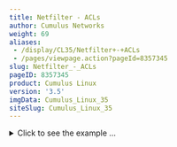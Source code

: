 ```yaml
---
title: Netfilter - ACLs
author: Cumulus Networks
weight: 69
aliases:
 - /display/CL35/Netfilter+-+ACLs
 - /pages/viewpage.action?pageId=8357345
slug: Netfilter_-_ACLs
pageID: 8357345
product: Cumulus Linux
version: '3.5'
imgData: Cumulus_Linux_35
siteSlug: Cumulus_Linux_35
---
```

<details>

[Netfilter](http://www.netfilter.org/) is the packet filtering framework
in Cumulus Linux as well as most other Linux distributions. There are a
number of tools available for configuring ACLs in Cumulus Linux,
including:

  - `iptables`, `ip6tables` and `ebtables` are Linux userspace tools to
    administer filtering rules for IPv4 packets, IPv6 packets and
    Ethernet frames (layer 2 using MAC addresses) respectively.

  - [NCLU](/Network_Command_Line_Utility_-_NCLU.html), a Cumulus
    Linux-specific userspace tool for configuring custom ACLs.

  - `cl-acltool`, another Cumulus Linux-specific userspace tool to
    administer filtering rules and for configuring the default ACLs.

NCLU and `cl-acltool` operate on various configuration files, and use
`iptables`, `ip6tables` and `ebtables` to install rules into the kernel.
In addition to programming rules in the kernel, NCLU and `cl-acltool`
program rules in hardware for interfaces involving switch port
interfaces, which `iptables`, `ip6tables` and `ebtables` cannot do on
their own.

{{%notice note%}}

In many instances, you can use NCLU to configure ACLs; however,
`cl-acltool` must be used in some cases. The examples below show when to
use which tool.

{{%/notice%}}

{{%notice tip%}}

If you need help getting started setting up ACLs, run `net example acl`
to see a basic configuration:

<summary>Click to see the example ... </summary>

``` 
                   
cumulus@leaf01:~$ net example acl 
 
Scenario
========
We would like to use access-lists on 'switch' to
- Restrict inbound traffic on swp1 to traffic from 10.1.1.0/24 destined for 10.1.2.0/24
- Restrict outbound traffic on swp2 to http, https, or ssh
 
 
     *switch
        /\
  swp1 /  \ swp2
      /    \
     /      \
 host-11   host-12
 
 
 
switch net commands
====================
 
Create an ACL that accepts traffic from 10.1.1.0/24 destined for 10.1.2.0/24
and drops all other traffic
 
switch# net add acl ipv4 MYACL accept source-ip 10.1.1.0/24 dest-ip 10.1.2.0/24
switch# net add acl ipv4 MYACL drop source-ip any dest-ip any
 
Apply MYACL inbound on swp1
 
switch# net add interface swp1 acl ipv4 MYACL inbound
 
Create an ACL that accepts http, https, or ssh traffic and drops all
other traffic.
 
switch# net add acl ipv4 WEB_OR_SSH accept tcp source-ip any source-port any dest-ip any dest-port http
switch# net add acl ipv4 WEB_OR_SSH accept tcp source-ip any source-port http dest-ip any dest-port any
switch# net add acl ipv4 WEB_OR_SSH accept tcp source-ip any source-port any dest-ip any dest-port https
switch# net add acl ipv4 WEB_OR_SSH accept tcp source-ip any source-port https dest-ip any dest-port any
switch# net add acl ipv4 WEB_OR_SSH accept tcp source-ip any source-port any dest-ip any dest-port ssh
switch# net add acl ipv4 WEB_OR_SSH accept tcp source-ip any source-port ssh dest-ip any dest-port any
switch# net add acl ipv4 WEB_OR_SSH drop source-ip any dest-ip any
 
Apply WEB_OR_SSH outbound on swp2
switch# net add interface swp2 acl ipv4 WEB_OR_SSH outbound
 
commit the staged changes
switch# net commit
 
Verification
============
switch# net show configuration acl
   
    
```

{{%/notice%}}

## Understanding Traffic Rules In Cumulus Linux

### Understanding Chains

Netfilter describes the mechanism for which packets are classified and
controlled in the Linux kernel. Cumulus Linux uses the Netfilter
framework to control the flow of traffic to, from and across the switch.
Netfilter does not require a separate software daemon to run because it
is part of the Linux kernel itself. Netfilter asserts policies at layers
2, 3 and 4 of the [OSI model](https://en.wikipedia.org/wiki/OSI_model)
by inspecting packet and frame headers based on a list of rules. Rules
are defined using syntax provided by the `iptables`, `ip6tables` and
`ebtables` userspace applications.

The rules created by these programs inspect or operate on packets at
several points in the life of the packet through the system. These five
points are known as *chains* and are shown here:

{{% imgOld 0 %}}

The chains and their uses are:

  - **PREROUTING**: Touches packets before they are routed

  - **INPUT:** Touches packets once they are determined to be destined
    for the local system but before they are received by the control
    plane software

  - **FORWARD**: Touches transit traffic as it moves through the box

  - **OUTPUT**: Touches packets that are sourced by the control plane
    software before they are put on the wire

  - **POSTROUTING**: Touches packets immediately before they are put on
    the wire but after the routing decision has been made

### Understanding Tables

When building rules to affect the flow of traffic, the individual chains
can be accessed by *tables*. Linux provides three tables by default:

  - **Filter**: Classifies traffic or filters traffic

  - **NAT**: Applies Network Address Translation rules
    
    {{%notice note%}}
    
    Cumulus Linux does not support NAT.
    
    {{%/notice%}}

  - **Mangle**: Alters packets as they move through the switch

Each table has a set of default chains that can be used to modify or
inspect packets at different points of the path through the switch.
Chains contain the individual rules to influence traffic. Each table and
the default chains they support are shown below. Tables and chains in
green are supported by Cumulus Linux, those in red are not supported
(that is, they are not hardware accelerated) at this time.

{{% imgOld 1 %}}

{{% imgOld 2 %}}

{{% imgOld 3 %}}

### Understanding Rules

Rules are the items that actually classify traffic to be acted upon.
Rules are applied to chains, which are attached to tables, similar to
the graphic below.

{{% imgOld 4 %}}

Rules have several different components; the examples below highlight
those different components.

{{% imgOld 5 %}}

  - **Table:** The first argument is the *table*. Notice the second
    example does not specify a table, that is because the filter table
    is implied if a table is not specified.

  - **Chain:** The second argument is the *chain*. Each table supports
    several different chains. See Understanding Tables above.

  - **Matches:** The third argument(s) are called the *matches*. You can
    specify multiple matches in a single rule. However, the more matches
    you use in a rule, the more memory that rule consumes.

  - **Jump:** The *jump* specifies the target of the rule; that is, what
    action to take if the packet matches the rule. If this option is
    omitted in a rule, then matching the rule will have no effect on the
    packet's fate, but the counters on the rule will be incremented.

  - **Target(s):** The *target* can be a user-defined chain (other than
    the one this rule is in), one of the special built-in targets that
    decides the fate of the packet immediately (like DROP), or an
    extended target. See the [Supported Rule Types and Common
    Usages](/#src-8357345_Netfilter-ACLs-supported) section below for
    examples of different targets.

### How Rules Are Parsed and Applied

All the rules from each chain are read from `iptables`, `ip6tables` and
`ebtables` and entered in order into either the filter table or the
mangle table. The rules are read from the kernel in the following order:

  - IPv6 (`ip6tables`)

  - IPv4 (`iptables`)

  - `ebtables`

When rules are combined and put into one table, the order determines the
relative priority of the rules; `iptables` and `ip6tables` have the
highest precedence and `ebtables` has the lowest.

The Linux packet forwarding construct is an overlay for how the silicon
underneath processes packets; to that end, here are some things to be
aware of:

  - The order of operations for how rules are processed is not perfectly
    maintained when you compare how `iptables` and the switch silicon
    process packets. The switch silicon reorders rules when `switchd`
    writes to the ASIC, whereas traditional `iptables` executes the list
    of rules in order.

  - All rules are terminating. This means once a rule is matched, the
    action is carried out, and no more rules are processed. The
    exception to this is when a SETCLASS rule is placed immediately
    before another rule; this exists multiple times in the default ACL
    configuration.  
    In the example below, the SETCLASS action applied with the
    `--in-interface` option, creates the internal ASIC classification,
    and **continues to process** the next rule, which does the
    rate-limiting for the matched protocol:
    
    ``` 
                       
    -A $INGRESS_CHAIN --in-interface $INGRESS_INTF -p udp --dport $BFD_ECHO_PORT -j SETCLASS --class 7
    -A $INGRESS_CHAIN -p udp --dport $BFD_ECHO_PORT -j POLICE --set-mode pkt --set-rate 2000 --set-burst 2000
       
        
    ```
    
    {{%notice warning%}}
    
    If multiple contiguous rules with the same match criteria are
    applied to `--in-interface`, **only** the first rule gets processed
    and then terminates processing. This would also be a
    misconfiguration, because there is no reason to have duplicate rules
    with different actions.
    
    {{%/notice%}}

  - When processing traffic, rules affecting the FORWARD chain that
    specify an ingress interface are performed prior to rules that match
    on an egress interface. As a workaround, rules that only affect the
    egress interface can have an ingress interface wildcard (currently,
    only *swp+* and *bond+* are supported as wildcard names; see below)
    that matches any interface applied so that you can maintain order of
    operations with other input interface rules. Take the following
    rules, for example:
    
    ``` 
                       
    -A FORWARD -i $PORTA -j ACCEPT
    -A FORWARD -o $PORTA -j ACCEPT   <-- This rule is performed LAST (because of egress interface matching)
    -A FORWARD -i $PORTB -j DROP
       
        
    ```
    
    If you modify the rules like this, they are performed in order:
    
    ``` 
                       
    -A FORWARD -i $PORTA -j ACCEPT
    -A FORWARD -i swp+ -o $PORTA -j ACCEPT   <-- These rules are performed in order (because of wildcard match on ingress interface)
    -A FORWARD -i $PORTB -j DROP
       
        
    ```

  - When using rules that do a mangle and a filter lookup for a packet,
    Cumulus Linux does them in parallel and combines the action.

  - If a switch port is assigned to a bond, any egress rules must be
    assigned to the bond.

  - When using the OUTPUT chain, rules must be assigned to the source.
    For example, if a rule is assigned to the switch port in the
    direction of traffic but the source is a bridge (VLAN), the traffic
    won't be affected by the rule and must be applied to the bridge.

  - If all transit traffic needs to have a rule applied, use the FORWARD
    chain, not the OUTPUT chain.

  - `ebtables`rules are put into either the IPv4 or IPv6 memory space
    depending on whether the rule utilizes IPv4 or IPv6 to make a
    decision. Layer 2-only rules, which match the MAC address, are put
    into the IPv4 memory space.

{{%notice note%}}

On Broadcom switches, the ingress INPUT chain rules match layer 2/layer
3 multicast packets **before** multicast packet replication has
occurred; hence, having a DROP rule affects all copies.

{{%/notice%}}

### Rule Placement in Memory

INPUT and ingress (`FORWARD -i`) rules occupy the same memory space. A
rule counts as ingress if the `-i` option is set. If both input and
output options (`-i` and `-o`) are set, the rule is considered as
ingress and occupies that memory space. For example:

``` 
                   
-A FORWARD -i swp1 -o swp2 -s 10.0.14.2 -d 10.0.15.8 -p tcp -j ACCEPT
   
    
```

{{%notice note%}}

If you set an output flag with the INPUT chain you will get an error.
For example, running `cl-acltool -i` on the following rule:

``` 
                   
-A FORWARD,INPUT -i swp1 -o swp2 -s 10.0.14.2 -d 10.0.15.8 -p tcp -j ACCEPT
   
    
```

generates the following error:

``` 
                   
error: line 2 : output interface specified with INPUT chain error processing rule '-A FORWARD,INPUT -i swp1 -o swp2 -s 10.0.14.2 -d 10.0.15.8 -p tcp -j ACCEPT'
   
    
```

However, simply removing the `-o` option and interface would make it a
valid rule.

{{%/notice%}}

### Nonatomic Update Mode vs. Atomic Update Mode

In Cumulus Linux, *atomic update mode* is enabled by default. However
this mode limits the number of ACL rules that may be configured by the
user.

{{% imgOld 6 %}}

To increase the number of ACL rules that may be configured, configure
the switch to operate in *nonatomic mode*.

{{% imgOld 7 %}}

How the Rules Get Installed

Instead of reserving 50% of your TCAM space for atomic updates,
incremental update instead uses the available free space to write the
new TCAM rules and swap over to the new rules once this is completed.
Cumulus Linux then deletes the old rules and frees up the original TCAM
space. If there is insufficient free space to complete this task, the
original nonatomic update is performed, which interrupts traffic.

{{% imgOld 8 %}}

{{% imgOld 9 %}}

#### Enabling Nonatomic Update Mode

You can enable nonatomic updates for `switchd`, which offer better
scaling because all TCAM resources are used to actively impact traffic.
With atomic updates, half of the hardware resources are on standby and
do not actively impact traffic.

*Incremental nonatomic updates* are table based, so they don't interrupt
network traffic when new rules are installed. The rules are mapped into
the following tables and are updated in this order:

  - mirror (ingress only)

  - ipv4-mac (can be both ingress and egress)

  - ipv6 (ingress only)

The incremental nonatomic update operation follows this order:

1.  Updates are performed incrementally, one table at a time without
    stopping traffic.

2.  Cumulus Linux checks if a table's rules have changed since the last
    time they were installed; if a table does not have any changes, then
    it is not reinstalled.

3.  If there are changes in a table, then the new rules are populated in
    new groups or slices in hardware, then that table is switched over
    to the new groups or slices.

4.  Finally, old resources for that table are freed. This process is
    repeated for each of the tables listed above.

5.  If there are not sufficient resources to hold both the new rule set
    and old rule set, then the regular nonatomic mode is attempted. This
    will interrupt network traffic.

6.  If the regular nonatomic update fails, Cumulus Linux reverts back to
    the previous rules.

To always start `switchd` with nonatomic updates:

1.  Edit `/etc/cumulus/switchd.conf`.

2.  Add the following line to the file:
    
    ``` 
                       
    acl.non_atomic_update_mode = TRUE 
       
        
    ```

3.  [Restart
    `switchd`](https://docs.cumulusnetworks.com/pages/viewpage.action?pageId=5114824):
    
    ``` 
                       
    cumulus@switch:~$ sudo systemctl restart switchd.service
       
        
    ```

{{%notice note%}}

During regular *non-incremental nonatomic updates*, traffic is stopped
first, and enabled after the new configuration is written into the
hardware completely.

{{%/notice%}}

### Using iptables/ip6tables/ebtables Directly

Using `iptables`/`ip6tables`/`ebtables` directly is not recommended
because any rules installed in these cases only are applied to the Linux
kernel and are not hardware accelerated via synchronization to the
switch silicon. Also running `cl-acltool -i` (the installation command)
resets all rules and deletes anything that is not stored in
`/etc/cumulus/acl/policy.conf`.

For example, performing:

``` 
                   
cumulus@switch:~$ sudo iptables -A INPUT -p icmp --icmp-type echo-request -j DROP
   
    
```

Appears to work, and the rule appears when you run `cl-acltool -L`:

``` 
                   
cumulus@switch:~$ sudo cl-acltool -L ip
-------------------------------
Listing rules of type iptables: 
------------------------------- 
 
TABLE filter :
Chain INPUT (policy ACCEPT 72 packets, 5236 bytes) 
pkts bytes target prot opt in out source destination 
0 0 DROP icmp -- any any anywhere anywhere icmp echo-request
   
    
```

However, the rule is not synced to hardware when applied in this fashion
and running `cl-acltool -i` or `reboot` removes the rule without
replacing it. To ensure all rules that can be in hardware are hardware
accelerated, place them in `/etc/cumulus/acl/policy.conf` and install
them by running `cl-acltool -i`.

### Estimating the Number of Rules

To estimate the number of rules that could be created from an ACL entry,
first determine if that entry is an ingress or an egress. Then determine
if it is IPv4-mac or IPv6 type rule. This determines the slice to which
the rule belongs. Then use the following to determine how many entries
are used up for each type.

By default, each entry occupies one double wide entry, except if the
entry is one of the following:

  - An entry with multiple comma-separated input interfaces is split
    into one rule for each input interface (listed after
    `--in-interface` below). For example, this entry splits into two
    rules:
    
    ``` 
                       
    -A FORWARD --in-interface swp1s0,swp1s1 -p icmp -j ACCEPT
       
        
    ```

  - An entry with multiple comma-separated output interfaces is split
    into one rule for each output interface (listed after
    `--out-interface` below). This entry splits into two rules:
    
    ``` 
                       
    -A FORWARD --in-interface swp+ --out-interface swp1s0,swp1s1 -p icmp -j ACCEPT
       
        
    ```

  - An entry with both input and output comma-separated interfaces is
    split into one rule for each combination of input and output
    interface (listed after `--in-interface` and `--out-interface`
    below). This entry splits into four rules:
    
    ``` 
                       
    -A FORWARD --in-interface swp1s0,swp1s1 --out-interface swp1s2,swp1s3 -p icmp -j ACCEPT
       
        
    ```

  - An entry with multiple L4 port ranges is split into one rule for
    each range (listed after `--dports` below). For example, this entry
    splits into two rules:
    
    ``` 
                       
    -A FORWARD --in-interface swp+ -p tcp -m multiport --dports 1050:1051,1055:1056 -j ACCEPT
       
        
    ```
    
    {{%notice note%}}
    
    Port ranges are only allowed for ingress rules.
    
    {{%/notice%}}

### Matching SVI/Bridged Interfaces in Rules

Cumulus Linux supports matching ACL rules for both ingress and egress
interfaces on both
[VLAN-aware](/VLAN-aware_Bridge_Mode_for_Large-scale_Layer_2_Environments.html)
and [traditional mode](/Traditional_Mode_Bridges.html) bridges,
including bridge SVIs ([switch VLAN
interfaces](/Ethernet_Bridging_-_VLANs.html#src-8357437_EthernetBridging-VLANs-svi))
for input and output. However, keep the following in mind:

  - If a traditional mode bridge has a mix of different VLANs, or has
    both access and trunk members, output interface matching is not
    supported.

  - For `iptables` rules, all IP packets in a bridge are matched, not
    just routed packets.

  - You cannot match both input and output interfaces in a rule.

  - For routed packets, Cumulus Linux cannot match the output bridge for
    SPAN/ERSPAN.

  - Matching SVI interfaces in `ebtable` rules is supported on switches
    based on Broadcom ASICs. This feature is not currently supported on
    switches with Mellanox Spectrum ASICs.

Following are example rules for a VLAN-aware bridge:

``` 
                   
[ebtables]
-A FORWARD -i br0.100 -p IPv4 --ip-protocol icmp -j DROP
-A FORWARD -o br0.100 -p IPv4 --ip-protocol icmp -j ACCEPT
 
[iptables]
-A FORWARD -i br0.100 -p icmp -j DROP
-A FORWARD --out-interface br0.100 -p icmp -j ACCEPT
-A FORWARD --in-interface br0.100 -j POLICE --set-mode  pkt  --set-rate  1 --set-burst 1 --set-class 0
   
    
```

And here are example rules for a traditional mode bridge:

``` 
                   
[ebtables]
-A FORWARD -i br0 -p IPv4 --ip-protocol icmp -j DROP
-A FORWARD -o br0 -p IPv4 --ip-protocol icmp -j ACCEPT
 
 
[iptables]
-A FORWARD -i br0 -p icmp -j DROP
-A FORWARD --out-interface br0 -p icmp -j ACCEPT
-A FORWARD --in-interface br0 -j POLICE --set-mode  pkt  --set-rate  1 --set-burst 1 --set-class 0
   
    
```

## Installing and Managing ACL Rules with NCLU

NCLU provides an easy way to create custom ACLs in Cumulus Linux. The
rules you create live in the `/var/lib/cumulus/nclu/nclu_acl.conf` file,
which gets converted to a rules file,
`/etc/cumulus/acl/policy.d/50_nclu_acl.rules`. This way, the rules you
create with NCLU are independent of the two default files in
`/etc/cumulus/acl/policy.d/``00control_plane.rules` and
`99control_plane_catch_all.rules`, as the content in these files may get
updated after you upgrade Cumulus Linux.

Instead of crafting a rule by hand then installing it using
`cl-acltool`, NCLU handles many of the options automatically. For
example, consider the following `iptables` rule:

``` 
                   
-A FORWARD -i swp1 -o swp2 -s 10.0.14.2 -d 10.0.15.8 -p tcp -j ACCEPT
   
    
```

You would create this rule, called *EXAMPLE1*, using NCLU like this:

``` 
                   
cumulus@switch:~$ net add acl ipv4 EXAMPLE1 accept tcp source-ip 10.0.14.2/32 source-port any dest-ip 10.0.15.8/32 dest-port any
cumulus@switch:~$ net pending
cumulus@switch:~$ net commit
   
    
```

All options, such as the `-j` and `-p`, even `FORWARD` in the above
rule, are added automatically when you apply the rule to the control
plane; NCLU figures it all out for you.

You can also set a priority value, which specifies the order in which
the rules get executed, and the order in which they appear in the rules
file. Lower numbers are executed first. To add a new rule in the middle,
first run `net show config acl`, which displays the priority numbers.
Otherwise, new rules get appended to the end of the list of rules in the
`nclu_acl.conf` and `50_nclu_acl.rules` files.

{{%notice note%}}

If you need to hand edit a rule, don’t edit the `50_nclu_acl.rules`
file. Instead, edit the `nclu_acl.conf` file.

{{%/notice%}}

After you add the rule, you need to apply it to an inbound or outbound
interface using `net add int acl`; swp1 is the inbound interface in our
example:

``` 
                   
cumulus@switch:~$ net add int swp1 acl ipv4 EXAMPLE1 inbound
cumulus@switch:~$ net pending
cumulus@switch:~$ net commit
   
    
```

After you commit your changes, you can verify the rule you created with
NCLU by running `net show configuration acl`:

``` 
                   
cumulus@switch:~$ net show configuration acl 
acl ipv4 EXAMPLEv4 priority 10 accept tcp source-ip 10.0.14.2/32 source-port any dest-ip 10.0.15.8/32 dest-port any
 
interface swp1
  acl ipv4 EXAMPLE1 inbound
   
    
```

Or you can see all of the rules installed by running `cat` on the
`50_nclu_acl.rules` file:

``` 
                   
cumulus@switch:~$ cat /etc/cumulus/acl/policy.d/50_nclu_acl.rules 
[iptables]
# swp1: acl ipv4 EXAMPLE1 inbound
-A FORWARD --in-interface swp1 --out-interface swp2 -j ACCEPT -p tcp -s 10.0.14.2/32 -d 10.0.15.8/32 --dport 110
   
    
```

For INPUT and FORWARD rules, apply the rule to a control plane interface
using `net add control-plane`:

``` 
                   
cumulus@switch:~$ net add control-plane acl ipv4 EXAMPLE1 inbound
cumulus@switch:~$ net pending
cumulus@switch:~$ net commit
   
    
```

To remove a rule, use `net del acl ipv4|ipv6|mac RULENAME`:

``` 
                   
cumulus@switch:~$ net del acl ipv4 EXAMPLE1
cumulus@switch:~$ net pending
cumulus@switch:~$ net commit
   
    
```

This deletes all rules from the `50_nclu_acl.rules` file with that name.
It also deletes the interfaces referenced in the `nclu_acl.conf` file.

## Installing and Managing ACL Rules with cl-acltool

You can manage Cumulus Linux ACLs with `cl-acltool`. Rules are first
written to the `iptables` chains, as described above, and then synced to
hardware via `switchd`.

{{%notice note%}}

Use `iptables`/`ip6tables`/`ebtables` and `cl-acltool` to manage rules
in the default files, `00control_plane.rules` and
`99control_plane_catch_all.rules`; they’re not aware of rules created
using NCLU.

{{%/notice%}}

To examine the current state of chains and list all installed rules,
run:

``` 
                   
cumulus@switch:~$ sudo cl-acltool -L all 
------------------------------- 
Listing rules of type iptables: 
------------------------------- 
 
TABLE filter : 
Chain INPUT (policy ACCEPT 90 packets, 14456 bytes) 
pkts bytes target prot opt in out source destination 
0 0 DROP all -- swp+ any 240.0.0.0/5 anywhere 
0 0 DROP all -- swp+ any loopback/8 anywhere 
0 0 DROP all -- swp+ any base-address.mcast.net/8 anywhere 
0 0 DROP all -- swp+ any 255.255.255.255 anywhere ...
   
    
```

To list installed rules using native `iptables`, `ip6tables` and
`ebtables`, use the `-L` option with the respective commands:

``` 
                   
cumulus@switch:~$ sudo iptables -L 
cumulus@switch:~$ sudo ip6tables -L 
cumulus@switch:~$ sudo ebtables -L
   
    
```

To flush all installed rules, run:

``` 
                   
cumulus@switch:~$ sudo cl-acltool -F all
   
    
```

To flush only the IPv4 `iptables` rules, run:

``` 
                   
cumulus@switch:~$ sudo cl-acltool -F ip
   
    
```

If the install fails, ACL rules in the kernel and hardware are rolled
back to the previous state. Errors from programming rules in the kernel
or ASIC are reported appropriately.

## Installing Packet Filtering (ACL) Rules

`cl-acltool` takes access control list (ACL) rules input in files. Each
ACL policy file contains `iptables`, `ip6tables` and `ebtables`
categories under the tags `[iptables]`, `[ip6tables]` and `[ebtables]`
respectively.

Each rule in an ACL policy must be assigned to one of the rule
categories above.

See `man cl-acltool(5)` for ACL rule details. For `iptables` rule
syntax, see `man iptables(8)`. For `ip6tables` rule syntax, see `man
ip6tables(8)`. For `ebtables` rule syntax, see `man ebtables(8)`.

See `man cl-acltool(5)` and `man cl-acltool(8)` for further details on
using `cl-acltool`; however, some examples are listed here, and more are
listed [later in this chapter](/#src-8357345_Netfilter-ACLs-exm).

{{%notice note%}}

By default:

  - ACL policy files are located in `/etc/cumulus/acl/policy.d/`.

  - All `*.rules` files in this directory are included in
    `/etc/cumulus/acl/policy.conf`.

  - All files included in this `policy.conf` file are installed when the
    switch boots up.

  - The `policy.conf` file expects rules files to have a `.rules` suffix
    as part of the file name.

{{%/notice%}}

Here is an example ACL policy file:

``` 
                   
[iptables] 
-A INPUT --in-interface swp1 -p tcp --dport 80 -j ACCEPT 
-A FORWARD --in-interface swp1 -p tcp --dport 80 -j ACCEPT 
 
[ip6tables] 
-A INPUT --in-interface swp1 -p tcp --dport 80 -j ACCEPT 
-A FORWARD --in-interface swp1 -p tcp --dport 80 -j ACCEPT 
  
[ebtables] 
-A INPUT -p IPv4 -j ACCEPT 
-A FORWARD -p IPv4 -j ACCEPT
   
    
```

You can use wildcards or variables to specify chain and interface lists
to ease administration of rules.

{{%notice note%}}

Currently only *swp+* and *bond+* are supported as wildcard names. There
may be kernel restrictions in supporting more complex wildcards likes
*swp1+ etc*.

{{%/notice%}}

``` 
                   
INGRESS = swp+ 
INPUT_PORT_CHAIN = INPUT,FORWARD 
 
[iptables] 
-A $INPUT_PORT_CHAIN --in-interface $INGRESS -p tcp --dport 80 -j ACCEPT 
  
[ip6tables] 
-A $INPUT_PORT_CHAIN --in-interface $INGRESS -p tcp --dport 80 -j ACCEPT 
 
[ebtables] 
-A INPUT -p IPv4 -j ACCEPT
   
    
```

ACL rules for the system can be written into multiple files under the
default `/etc/cumulus/acl/policy.d/` directory. The ordering of rules
during installation follows the sort order of the files based on their
file names.

Use multiple files to stack rules. The example below shows two rules
files separating rules for management and datapath traffic:

``` 
                   
cumulus@switch:~$ ls /etc/cumulus/acl/policy.d/ 
00sample_mgmt.rules 01sample_datapath.rules 
cumulus@switch:~$ cat /etc/cumulus/acl/policy.d/00sample_mgmt.rules 
  
INGRESS_INTF = swp+ 
INGRESS_CHAIN = INPUT 
  
[iptables] 
# protect the switch management 
-A $INGRESS_CHAIN --in-interface $INGRESS_INTF -s 10.0.14.2 -d 10.0.15.8 -p tcp -j ACCEPT 
-A $INGRESS_CHAIN --in-interface $INGRESS_INTF -s 10.0.11.2 -d 10.0.12.8 -p tcp -j ACCEPT 
-A $INGRESS_CHAIN --in-interface $INGRESS_INTF -d 10.0.16.8 -p udp -j DROP 
 
cumulus@switch:~$ cat /etc/cumulus/acl/policy.d/01sample_datapath.rules 
INGRESS_INTF = swp+ 
INGRESS_CHAIN = INPUT, FORWARD 
 
[iptables] 
-A $INGRESS_CHAIN --in-interface $INGRESS_INTF -s 192.0.2.5 -p icmp -j ACCEPT 
-A $INGRESS_CHAIN --in-interface $INGRESS_INTF -s 192.0.2.6 -d 192.0.2.4 -j DROP 
-A $INGRESS_CHAIN --in-interface $INGRESS_INTF -s 192.0.2.2 -d 192.0.2.8 -j DROP
   
    
```

Install all ACL policies under a directory:

``` 
                   
cumulus@switch:~$ sudo cl-acltool -i -P ./rules 
Reading files under rules 
Reading rule file ./rules/01_http_rules.txt ... 
Processing rules in file ./rules/01_http_rules.txt ... 
Installing acl policy ... 
Done.
   
    
```

Install all rules and policies included in
`/etc/cumulus/acl/policy.conf`:

``` 
                   
cumulus@switch:~$ sudo cl-acltool -i
   
    
```

## Specifying which Policy Files to Install

By default, any `.rules` file you configure in
`/etc/cumulus/acl/policy.d/` will get installed by Cumulus Linux. To
install other policy files outside of the `/etc/cumulus/acl/policy.d/`
directory, you need to include them in the
`/etc/cumulus/acl/policy.conf` configuration file. For example, in order
for Cumulus Linux to install a rule in a policy file called
`01_new.datapathacl`, which is not covered by the default include
statement in the /etc/cumulus/acl/policy.conf file you would add
`include /etc/cumulus/acl/policy.d/01_new.datapathacl` to `policy.conf`,
as in this example:

``` 
                   
cumulus@switch:~$ sudo nano /etc/cumulus/acl/policy.conf 
 
# 
# This file is a master file for acl policy file inclusion 
# 
# Note: This is not a file where you list acl rules. 
# 
# This file can contain: 
# - include lines with acl policy files 
#   example: 
#     include  
# 
# see manpage cl-acltool(5) and cl-acltool(8) for how to write policy files 
# 
 
include /etc/cumulus/acl/policy.d/*.rules
include /etc/cumulus/acl/policy.d/01_new.datapathacl
   
    
```

## Hardware Limitations on Number of Rules

The maximum number of rules that can be handled in hardware is a
function of the following factors:

  - The platform type (switch silicon, like Tomahawk or Spectrum — see
    the [HCL](http://cumulusnetworks.com/support/hcl) to determine which
    platform type applies to a particular switch)

  - The mix of IPv4 and/or IPv6 rules; Cumulus Linux doesn't support the
    maximum number of rules for both IPv4 and IPv6 simultaneously

  - The number of default rules provided by Cumulus Linux

  - Whether the rules are applied on ingress or egress

  - Whether the rules are in atomic or nonatomic mode; nonatomic mode
    rules are used when nonatomic updates are enabled ([see
    above](/#src-8357345_Netfilter-ACLs-nonatomic))

If the maximum number of rules for a particular table is exceeded,
`cl-acltool -i` generates the following error:

``` 
                   
error: hw sync failed (sync_acl hardware installation failed) Rolling back .. failed.
   
    
```

{{%notice note%}}

On Broadcom platforms, IPv6 egress rules are not supported. In certain
cases the `ebtables` egress rules can match switched IPv6 packets based
on the etype field of the packet.

{{%/notice%}}

In the tables below, the default rules count toward the limits listed.
The raw limits below assume only one ingress and one egress table are
present.

### Broadcom Tomahawk Limits

| Direction                        | Atomic Mode IPv4 Rules | Atomic Mode IPv6 Rules | Nonatomic Mode IPv4 Rules | Nonatomic Mode IPv6 Rules |
| -------------------------------- | ---------------------- | ---------------------- | ------------------------- | ------------------------- |
| Ingress raw limit                | 512                    | 512                    | 1024                      | 1024                      |
| Ingress limit with default rules | 256 (36 default)       | 256 (29 default)       | 768 (36 default)          | 768 (29 default)          |
| Egress raw limit                 | 256                    | 0                      | 512                       | 0                         |
| Egress limit with default rules  | 256 (29 default)       | 0                      | 512 (29 default)          | 0                         |

### Broadcom Trident II+ Limits

| Direction                        | Atomic Mode IPv4 Rules | Atomic Mode IPv6 Rules | Nonatomic Mode IPv4 Rules | Nonatomic Mode IPv6 Rules |
| -------------------------------- | ---------------------- | ---------------------- | ------------------------- | ------------------------- |
| Ingress raw limit                | 4096                   | 4096                   | 8192                      | 8192                      |
| Ingress limit with default rules | 2048 (36 default)      | 3072 (29 default)      | 6144 (36 default)         | 6144 (29 default)         |
| Egress raw limit                 | 256                    | 0                      | 512                       | 0                         |
| Egress limit with default rules  | 256 (29 default)       | 0                      | 512 (29 default)          | 0                         |

### Broadcom Trident II Limits

| Direction                        | Atomic Mode IPv4 Rules | Atomic Mode IPv6 Rules | Nonatomic Mode IPv4 Rules | Nonatomic Mode IPv6 Rules |
| -------------------------------- | ---------------------- | ---------------------- | ------------------------- | ------------------------- |
| Ingress raw limit                | 1024                   | 1024                   | 2048                      | 2048                      |
| Ingress limit with default rules | 512 (36 default)       | 768 (29 default)       | 1536 (36 default)         | 1536 (29 default)         |
| Egress raw limit                 | 256                    | 0                      | 512                       | 0                         |
| Egress limit with default rules  | 256 (29 default)       | 0                      | 512 (29 default)          | 0                         |

### Broadcom Helix4 Limits

| Direction                        | Atomic Mode IPv4 Rules | Atomic Mode IPv6 Rules | Nonatomic Mode IPv4 Rules | Nonatomic Mode IPv6 Rules |
| -------------------------------- | ---------------------- | ---------------------- | ------------------------- | ------------------------- |
| Ingress raw limit                | 1024                   | 512                    | 2048                      | 1024                      |
| Ingress limit with default rules | 768 (36 default)       | 384 (29 default)       | 1792 (36 default)         | 896 (29 default)          |
| Egress raw limit                 | 256                    | 0                      | 512                       | 0                         |
| Egress limit with default rules  | 256 (29 default)       | 0                      | 512 (29 default)          | 0                         |

### Mellanox Spectrum Limits

The Mellanox Spectrum ASIC has one common
[TCAM](https://en.wikipedia.org/wiki/Content-addressable_memory#Ternary_CAMs)
for both ingress and egress, and it may be used for other
non-ACL-related resources. However, the number of supported rules varies
with the [TCAM profile](/Routing.html#src-8357708_Routing-tcam)
specified for the switch.

| Profile    | Atomic Mode IPv4 Rules | Atomic Mode IPv6 Rules | Nonatomic Mode IPv4 Rules | Nonatomic Mode IPv6 Rules |
| ---------- | ---------------------- | ---------------------- | ------------------------- | ------------------------- |
| default    | 1750                   | 750                    | 3500                      | 1500                      |
| ipmc-heavy | 200                    | 80                     | 400                       | 160                       |
| acl-heavy  | 3000                   | 2000                   | 6000                      | 2500                      |

## Supported Rule Types

The `iptables`/`ip6tables`/`ebtables` construct tries to layer the Linux
implementation on top of the underlying hardware but they are not always
directly compatible. Here are the supported rules for chains in
`iptables`, `ip6tables` and `ebtables`.

{{%notice note%}}

To learn more about any of the options shown in the tables below, run
`iptables -h [name of option]`. The same help syntax works for options
for `ip6tables` and `ebtables`.

<summary>Click to see an example of help syntax for an ebtables target
</summary>

``` 
                   
root@leaf1# ebtables -h tricolorpolice
<...snip...>
tricolorpolice option:
 --set-color-mode STRING setting the mode in blind or aware
 --set-cir INT setting committed information rate in kbits per second
 --set-cbs INT setting committed burst size in kbyte
 --set-pir INT setting peak information rate in kbits per second
 --set-ebs INT setting excess burst size in kbyte
 --set-conform-action-dscp INT setting dscp value if the action is accept for conforming packets
 --set-exceed-action-dscp INT setting dscp value if the action is accept for exceeding packets
 --set-violate-action STRING setting the action (accept/drop) for violating packets
 --set-violate-action-dscp INT setting dscp value if the action is accept for violating packets
Supported chains for the filter table:
INPUT FORWARD OUTPUT
   
    
```

{{%/notice%}}

### iptables/ip6tables Rule Support

<table>
<colgroup>
<col style="width: 33%" />
<col style="width: 33%" />
<col style="width: 33%" />
</colgroup>
<thead>
<tr class="header">
<th><p>Rule Element</p></th>
<th><p>Supported</p></th>
<th><p>Unsupported</p></th>
</tr>
</thead>
<tbody>
<tr class="odd">
<td><p><strong>Matches</strong></p></td>
<td><ul>
<li><p>Src/Dst, IP protocol</p></li>
<li><p>In/out interface</p></li>
<li><p>IPv4: icmp, ttl,</p></li>
<li><p>IPv6: icmp6, frag, hl,</p></li>
<li><p>IP common: tcp (<a href="/#src-8357345_Netfilter-ACLs-filteringtcp">with flags</a>), udp, multiport, DSCP, addrtype</p></li>
</ul></td>
<td><ul>
<li><p>Rules with input/output Ethernet interfaces are ignored</p></li>
<li><p>Inverse matches</p></li>
</ul></td>
</tr>
<tr class="even">
<td><p><strong>Standard Targets</strong></p></td>
<td><ul>
<li><p>ACCEPT, DROP</p></li>
</ul></td>
<td><ul>
<li><p>RETURN, QUEUE, STOP, Fall Thru, Jump</p></li>
</ul></td>
</tr>
<tr class="odd">
<td><p><strong>Extended Targets</strong></p></td>
<td><ul>
<li><p>LOG (IPv4/IPv6); UID is not supported for LOG</p></li>
<li><p>TCP SEQ, TCP options or IP options</p></li>
<li><p>ULOG</p></li>
<li><p>SETQOS</p></li>
<li><p>DSCP</p></li>
</ul>
<p><em>Unique to Cumulus Linux:</em></p>
<ul>
<li><p>SPAN</p></li>
<li><p>ERSPAN (IPv4/IPv6)</p></li>
<li><p>POLICE</p></li>
<li><p>TRICOLORPOLICE</p></li>
<li><p>SETCLASS</p></li>
</ul></td>
<td><p> </p></td>
</tr>
</tbody>
</table>

### ebtables Rule Support

<table>
<colgroup>
<col style="width: 33%" />
<col style="width: 33%" />
<col style="width: 33%" />
</colgroup>
<thead>
<tr class="header">
<th><p>Rule Element</p></th>
<th><p>Supported</p></th>
<th><p>Unsupported</p></th>
</tr>
</thead>
<tbody>
<tr class="odd">
<td><p><strong>Matches</strong></p></td>
<td><ul>
<li><p>ether type</p></li>
<li><p>input interface/wildcard</p></li>
<li><p>output interface/wildcard</p></li>
<li><p>src/dst MAC</p></li>
<li><p>IP: src, dest, tos, proto, sport, dport</p></li>
<li><p>IPv6: tclass, icmp6: type, icmp6: code range, src/dst addr, sport, dport</p></li>
<li><p>802.1p (CoS)</p></li>
</ul></td>
<td><ul>
<li><p>Inverse matches</p></li>
<li><p>Proto length</p></li>
<li><p>VLAN</p></li>
</ul></td>
</tr>
<tr class="even">
<td><p><strong>Standard Targets</strong></p></td>
<td><ul>
<li><p>ACCEPT, DROP</p></li>
</ul></td>
<td><ul>
<li><p>Return, Continue, Jump, Fall Thru</p></li>
</ul></td>
</tr>
<tr class="odd">
<td><p><strong>Extended Targets</strong></p></td>
<td><ul>
<li><p>Ulog</p></li>
<li><p>log</p></li>
</ul>
<p><em>Unique to Cumulus Linux:</em></p>
<ul>
<li><p>span</p></li>
<li><p>erspan</p></li>
<li><p>police</p></li>
<li><p>tricolorpolice</p></li>
<li><p>setclass</p></li>
</ul></td>
<td><p> </p></td>
</tr>
</tbody>
</table>

### Other Unsupported Rules

  - Rules that have no matches and accept all packets in a chain are
    currently ignored. This probably has side effects in the sense that
    the rules below them do get hit, when normally they wouldn't.

  - Chain default rules (which are ACCEPT) are also ignored.

## Common Examples

### Policing Control Plane and Data Plane Traffic

You can configure quality of service for traffic on both the control
plane and the data plane. By using QoS policers, you can rate limit
traffic so incoming packets get dropped if they exceed specified
thresholds.

{{%notice note%}}

Counters on POLICE ACL rules in `iptables` do not currently show the
packets that are dropped due to those rules.

{{%/notice%}}

Use the `POLICE` target with `iptables`. `POLICE` takes these arguments:

  - `--set-class value`: Sets the system internal class of service queue
    configuration to *value*.

  - `--set-rate value`: Specifies the maximum rate in kilobytes (KB) or
    packets.

  - `--set-burst value`: Specifies the number of packets or kilobytes
    (KB) allowed to arrive sequentially.

  - `--set-mode string`: Sets the mode in *KB* (kilobytes) or *pkt*
    (packets) for rate and burst size.

For example, to rate limit the incoming traffic on swp1 to 400
packets/second with a burst of 100 packets/second and set the class of
the queue for the policed traffic as 0, set this rule in your
appropriate `.rules` file:

``` 
                   
-A INPUT --in-interface swp1 -j POLICE --set-mode pkt --set-rate 400 --set-burst 100 --set-class 0
   
    
```

Here is another example of control plane ACL rules to lock down the
switch. You specify them in
`/etc/cumulus/acl/policy.d/00control_plane.rules`:

<summary>View the contents of the file ... </summary>

``` 
                   
INGRESS_INTF = swp+ 
INGRESS_CHAIN = INPUT 
INNFWD_CHAIN = INPUT,FORWARD 
MARTIAN_SOURCES_4 = "240.0.0.0/5,127.0.0.0/8,224.0.0.0/8,255.255.255.255/32" 
MARTIAN_SOURCES_6 = "ff00::/8,::/128,::ffff:0.0.0.0/96,::1/128" 
 
  
# Custom Policy Section 
SSH_SOURCES_4 = "192.168.0.0/24" 
NTP_SERVERS_4 = "192.168.0.1/32,192.168.0.4/32" 
DNS_SERVERS_4 = "192.168.0.1/32,192.168.0.4/32" 
SNMP_SERVERS_4 = "192.168.0.1/32" 
 
  
[iptables] 
-A $INNFWD_CHAIN --in-interface $INGRESS_INTF -s $MARTIAN_SOURCES_4 -j DROP 
-A $INGRESS_CHAIN --in-interface $INGRESS_INTF -p ospf -j POLICE --set-mode pkt --set-rate 2000 --set-burst 2000 --set-class 7 
-A $INGRESS_CHAIN --in-interface $INGRESS_INTF -p tcp --dport bgp -j POLICE --set-mode pkt --set-rate 2000 --set-burst 2000 --set-class 7 
-A $INGRESS_CHAIN --in-interface $INGRESS_INTF -p tcp --sport bgp -j POLICE --set-mode pkt --set-rate 2000 --set-burst 2000 --set-class 7 
-A $INGRESS_CHAIN --in-interface $INGRESS_INTF -p icmp -j POLICE --set-mode pkt --set-rate 100 --set-burst 40 --set-class 2 
-A $INGRESS_CHAIN --in-interface $INGRESS_INTF -p udp --dport bootps:bootpc -j POLICE --set-mode pkt --set-rate 100 --set-burst 100 --set-class 2 
-A $INGRESS_CHAIN --in-interface $INGRESS_INTF -p tcp --dport bootps:bootpc -j POLICE --set-mode pkt --set-rate 100 --set-burst 100 --set-class 2 
-A $INGRESS_CHAIN --in-interface $INGRESS_INTF -p igmp -j POLICE --set-mode pkt --set-rate 300 --set-burst 100 --set-class 6 
 
  
# Custom policy 
-A $INGRESS_CHAIN --in-interface $INGRESS_INTF -p tcp --dport 22 -s $SSH_SOURCES_4 -j ACCEPT 
-A $INGRESS_CHAIN --in-interface $INGRESS_INTF -p udp --sport 123 -s $NTP_SERVERS_4 -j ACCEPT 
-A $INGRESS_CHAIN --in-interface $INGRESS_INTF -p udp --sport 53 -s $DNS_SERVERS_4 -j ACCEPT 
-A $INGRESS_CHAIN --in-interface $INGRESS_INTF -p udp --dport 161 -s $SNMP_SERVERS_4 -j ACCEPT 
 
  
# Allow UDP traceroute when we are the current TTL expired hop 
-A $INGRESS_CHAIN --in-interface $INGRESS_INTF -p udp --dport 1024:65535 -m ttl --ttl-eq 1 -j ACCEPT 
-A $INGRESS_CHAIN --in-interface $INGRESS_INTF -j DROP
   
    
```

### Setting DSCP on Transit Traffic

The examples here use the *mangle* table to modify the packet as it
transits the switch. DSCP is expressed in [decimal
notation](https://en.wikipedia.org/wiki/Differentiated_services#Commonly_used_DSCP_values)
in the examples below.

``` 
                   
[iptables]
 
#Set SSH as high priority traffic.
-t mangle -A FORWARD -p tcp --dport 22  -j DSCP --set-dscp 46 
 
#Set everything coming in SWP1 as AF13
-t mangle -A FORWARD --in-interface swp1 -j DSCP --set-dscp 14
 
#Set Packets destined for 10.0.100.27 as best effort
-t mangle -A FORWARD -d 10.0.100.27/32 -j DSCP --set-dscp 0
 
#Example using a range of ports for TCP traffic
-t mangle -A FORWARD -p tcp -s 10.0.0.17/32 --sport 10000:20000 -d 10.0.100.27/32 --dport 10000:20000 -j DSCP --set-dscp 34
   
    
```

### Verifying DSCP Values on Transit Traffic

The examples here use the DSCP match criteria in combination with other
IP, TCP and interface matches to identify traffic and count the number
of packets.

``` 
                   
[iptables]
 
#Match and count the packets that match SSH traffic with DSCP EF
-A FORWARD -p tcp --dport 22 -m dscp --dscp 46 -j ACCEPT
 
#Match and count the packets coming in SWP1 as AF13
-A FORWARD --in-interface swp1 -m dscp --dscp 14 -j ACCEPT
#Match and count the packets with a destination 10.0.0.17 marked best effort
-A FORWARD -d 10.0.100.27/32 -m dscp --dscp 0 -j ACCEPT
 
#Match and count the packets in a port range with DSCP AF41
-A FORWARD -p tcp -s 10.0.0.17/32 --sport 10000:20000 -d 10.0.100.27/32 --dport 10000:20000 -m dscp --dscp 34 -j ACCEPT
   
    
```

### Checking the Packet and Byte Counters for ACL Rules

To verify the counters, using the above example rules, first send test
traffic matching the patterns through the network. The following example
generates traffic with [mz](http://www.perihel.at/sec/mz/), which can be
installed on host servers or even on Cumulus Linux switches. Once
traffic is sent to validate the counters, they are matched on switch1
use `cl-acltool`.

``` 
                   
# Send 100 TCP packets on host1 with a DSCP value of EF with a destination of host2 TCP port 22:
 
cumulus@host1$ mz eth1 -A 10.0.0.17 -B 10.0.100.27 -c 100 -v -t tcp "dp=22,dscp=46"
 IP:  ver=4, len=40, tos=184, id=0, frag=0, ttl=255, proto=6, sum=0, SA=10.0.0.17, DA=10.0.100.27,
      payload=[see next layer]
 TCP: sp=0, dp=22, S=42, A=42, flags=0, win=10000, len=20, sum=0,
      payload=
 
# Verify the 100 packets are matched on switch1
 
cumulus@switch1$ sudo cl-acltool -L ip
-------------------------------
Listing rules of type iptables:
-------------------------------
TABLE filter :
Chain INPUT (policy ACCEPT 9314 packets, 753K bytes)
 pkts bytes target     prot opt in     out     source               destination
Chain FORWARD (policy ACCEPT 0 packets, 0 bytes)
 pkts bytes target     prot opt in     out     source               destination
  100  6400 ACCEPT     tcp  --  any    any     anywhere             anywhere             tcp dpt:ssh DSCP match 0x2e
    0     0 ACCEPT     all  --  swp1   any     anywhere             anywhere             DSCP match 0x0e
    0     0 ACCEPT     all  --  any    any     10.0.0.17            anywhere             DSCP match 0x00
    0     0 ACCEPT     tcp  --  any    any     10.0.0.17            10.0.100.27          tcp spts:webmin:20000 dpts:webmin:2002
   
    
```

``` 
                   
# Send 100 packets with a small payload on host1 with a DSCP value of AF13 with a destination of host2:
 
cumulus@host1$ mz eth1 -A 10.0.0.17 -B 10.0.100.27 -c 100 -v -t ip
 IP:  ver=4, len=20, tos=0, id=0, frag=0, ttl=255, proto=0, sum=0, SA=10.0.0.17, DA=10.0.100.27,
      payload=
 
# Verify the 100 packets are matched on switch1
 
cumulus@switch1$ sudo cl-acltool -L ip
-------------------------------
Listing rules of type iptables:
-------------------------------
TABLE filter :
Chain INPUT (policy ACCEPT 9314 packets, 753K bytes)
 pkts bytes target     prot opt in     out     source               destination
Chain FORWARD (policy ACCEPT 0 packets, 0 bytes)
 pkts bytes target     prot opt in     out     source               destination
  100  6400 ACCEPT     tcp  --  any    any     anywhere             anywhere             tcp dpt:ssh DSCP match 0x2e
  100  7000 ACCEPT     all  --  swp3   any     anywhere             anywhere             DSCP match 0x0e
  100  6400 ACCEPT     all  --  any    any     10.0.0.17            anywhere             DSCP match 0x00
    0     0 ACCEPT     tcp  --  any    any     10.0.0.17            10.0.100.27          tcp spts:webmin:20000 dpts:webmin:2002
   
    
```

``` 
                   
# Send 100 packets on host1 with a destination of host2:
 
cumulus@host1$ mz eth1 -A 10.0.0.17 -B 10.0.100.27 -c 100 -v -t ip
 IP:  ver=4, len=20, tos=56, id=0, frag=0, ttl=255, proto=0, sum=0, SA=10.0.0.17, DA=10.0.100.27,
      payload=
 
# Verify the 100 packets are matched on switch1
 
cumulus@switch1$ sudo cl-acltool -L ip
-------------------------------
Listing rules of type iptables:
-------------------------------
TABLE filter :
Chain INPUT (policy ACCEPT 9314 packets, 753K bytes)
 pkts bytes target     prot opt in     out     source               destination
Chain FORWARD (policy ACCEPT 0 packets, 0 bytes)
 pkts bytes target     prot opt in     out     source               destination
  100  6400 ACCEPT     tcp  --  any    any     anywhere             anywhere             tcp dpt:ssh DSCP match 0x2e
  100  7000 ACCEPT     all  --  swp3   any     anywhere             anywhere             DSCP match 0x0e
    0     0 ACCEPT     all  --  any    any     10.0.0.17            anywhere             DSCP match 0x00
    0     0 ACCEPT     tcp  --  any    any     10.0.0.17            10.0.100.27          tcp spts:webmin:20000 dpts:webmin:2002Still working
   
    
```

### Filtering Specific TCP Flags

The example solution below creates rules on the INPUT and FORWARD chains
to drop ingress IPv4 and IPv6 TCP packets when the SYN bit is set and
the RST, ACK and FIN bits are reset. The default for the INPUT and
FORWARD chains allows all other packets. The ACL is applied to ports
swp20 and swp21. After configuring this ACL, new TCP sessions that
originate from ingress ports swp20 and swp21 will not be allowed. TCP
sessions that originate from any other port are allowed.

``` 
                   
INGRESS_INTF = swp20,swp21
 
[iptables]
-A INPUT,FORWARD --in-interface $INGRESS_INTF -p tcp --syn -j DROP
[ip6tables]
-A INPUT,FORWARD --in-interface $INGRESS_INTF -p tcp --syn -j DROP
   
    
```

The `--syn` flag in the above rule matches packets with the SYN bit set
and the ACK, RST and FIN bits are cleared. It is equivalent to using
`-tcp-flags SYN,RST,ACK,FIN SYN`. For example, the above rule could be
re-written as:

``` 
                   
-A INPUT,FORWARD --in-interface $INGRESS_INTF -p tcp --tcp-flags SYN,RST,ACK,FIN SYN -j DROP
   
    
```

## Example Scenario

<span id="src-8357345_Netfilter-ACLs-examples"></span>The following
example scenario demonstrates where several different rules are applied
to show what is possible.

{{% imgOld 10 %}}

Following are the configurations for the two switches used in these
examples. The configuration for each switch appears in
`/etc/network/interfaces` on that switch.

### Switch 1 Configuration

``` 
                   
cumulus@switch1:~$ net show configuration files
 
...
 
/etc/network/interfaces
=======================
 
 
auto swp1 
iface swp1 
 
auto swp2 
iface swp2 
 
auto swp3 
iface swp3 
 
auto swp4 
iface swp4 
 
auto bond2 
iface bond2 
    bond-slaves swp3 swp4 
 
auto br-untagged 
iface br-untagged 
    address 10.0.0.1/24
    bridge_ports swp1 bond2 
    bridge_stp on
 
auto br-tag100 
iface br-tag100 
    address 10.0.100.1/24
    bridge_ports swp2.100 bond2.100 
    bridge_stp on 
 
...
   
    
```

### Switch 2 Configuration

``` 
                   
cumulus@switch2:~$ net show configuration files
 
...
 
/etc/network/interfaces
=======================
 
auto swp3 
iface swp3 
 
auto swp4 
iface swp4 
 
auto br-untagged 
iface br-untagged 
    address 10.0.0.2/24
    bridge_ports bond2 
    bridge_stp on 
 
auto br-tag100 
iface br-tag100 
    address 10.0.100.2/24 
    bridge_ports bond2.100 
    bridge_stp on 
 
auto bond2 
iface bond2 
    bond-slaves swp3 swp4 
 
...
   
    
```

### Egress Rule

The following rule blocks any TCP with destination port 200 traffic
going from host1 or host2 through the switch (corresponding to rule 1 in
the diagram above).

``` 
                   
[iptables] -A FORWARD -o bond2 -p tcp --dport 200 -j DROP
   
    
```

### Ingress Rule

The following rule blocks any UDP traffic with source port 200 going
from host1 through the switch (corresponding to rule 2 in the diagram
above).

``` 
                   
[iptables] -A FORWARD -i swp2 -p udp --sport 200 -j DROP
   
    
```

### Input Rule

The following rule blocks any UDP traffic with source port 200 and
destination port 50 going from host1 to the switch (corresponding to
rule 3 in the diagram above).

``` 
                   
[iptables] -A INPUT -i swp1 -p udp --sport 200 --dport 50 -j DROP
   
    
```

### Output Rule

The following rule blocks any TCP traffic with source port 123 and
destination port 123 going from Switch 1 to host2 (corresponding to rule
4 in the diagram above).

``` 
                   
[iptables] -A OUTPUT -o br-tag100 -p tcp --sport 123 --dport 123 -j DROP
   
    
```

### Combined Rules

The following rule blocks any TCP traffic with source port 123 and
destination port 123 going from any switch port egress or generated from
Switch 1 to host1 or host2 (corresponding to rules 1 and 4 in the
diagram above).

``` 
                   
[iptables] -A OUTPUT,FORWARD -o swp+ -p tcp --sport 123 --dport 123 -j DROP
   
    
```

This also becomes 2 ACLs, and is effectively the same as:

``` 
                   
[iptables]
-A FORWARD -o swp+ -p tcp --sport 123 --dport 123 -j DROP 
-A OUTPUT -o swp+ -p tcp --sport 123 --dport 123 -j DROP
   
    
```

### Layer 2-only Rules/ebtables

The following rule blocks any traffic with source MAC address
00:00:00:00:00:12 and destination MAC address 08:9e:01:ce:e2:04 going
from any switch port egress/ingress.

``` 
                   
[ebtables] -A FORWARD -s 00:00:00:00:00:12 -d 08:9e:01:ce:e2:04 -j DROP
   
    
```

## Useful Links

  - [www.netfilter.org](http://www.netfilter.org/)

  - [Netfilter.org packet filtering
    how-to](http://www.netfilter.org/documentation/HOWTO//packet-filtering-HOWTO-6.html)

## Caveats and Errata

### Not All Rules Supported

As mentioned in the [Supported Rules
section](/#src-8357345_Netfilter-ACLs-supported) above, not all
`iptables`, `ip6tables` or `ebtables` rules are supported. Refer to that
section for specific rule support.

### ACL Log Policer Limits Traffic

Traffic copied to the CPU is limited to 1 pkt/s by an ACL Log Policer,
to protect the CPU from overloading.

### Bridge Traffic Limitations

Bridge traffic that matches LOG ACTION rules are not logged in syslog,
as the kernel and hardware identify packets using different information.

### Log Actions Cannot Be Forwarded

Logged packets cannot be forwarded. The hardware cannot both forward a
packet and send the packet to the control plane (or kernel) for logging.
To emphasize this, a log action must also have a drop action.

### Broadcom Range Checker Limitations

Broadcom platforms have only 24 range checkers. This is a separate
resource from the total number of ACLs allowed. If you are creating a
large ACL configuration, use port ranges for large ranges of more than 5
ports.

### Inbound LOG Actions Only for Broadcom Switches

On Broadcom-based switches, LOG actions can only be done on inbound
interfaces (the ingress direction), not on outbound interfaces (the
egress direction).

### Tomahawk Hardware Limitations

#### Rate Limiting per Pipeline, Not Global

On Tomahawk switches, the field processor (FP) polices on a per-pipeline
basis instead of globally, as with a Trident II switch. If packets come
in to different switch ports that are on different pipelines on the
ASIC, they may be rate limited differently.

For example, your switch is set so BFD if rate limited to 2000 packets
per second. When the BFD packets are received on port1/pipe1 and
port2/pipe2, they would each be rate limited at 2000 pps, thus the
switch is rate limiting at 4000 pps overall. Since there are four
pipelines on a Tomahawk switch, you could see a 4 increase of your
configured rate limits.

#### Atomic Update Mode Enabled by Default

In Cumulus Linux, atomic update mode is enabled by default. If you have
Tomahawk switches and plan to use SPAN and/or mangle rules, you must
disable atomic update mode.

To do so, enable non-atomic update mode by setting the value for
`acl.non_atomic_update_mode` to true in `/etc/cumulus/switchd.conf`:

``` 
                   
acl.non_atomic_update_mode = TRUE
   
    
```

Then [restart
`switchd`](https://docs.cumulusnetworks.com/display/CL30/Configuring+switchd#Configuringswitchd-restartswitchd).

#### Packets Undercounted during ACL Updates

On Tomahawk switches, when updating egress FP rules, some packets do not
get counted. This results in an underreporting of counts during
ping-pong/incremental switchover.

### Trident II+ Hardware Limitations

On a Trident II+ switch, the TCAM allocation for ACLs is limited to 2048
rules in atomic mode for a default setup, instead of 4096 as advertised
for ingress rules.

### iptables Interactions with cl-acltool

Since Cumulus Linux is a Linux operating system, the `iptables` commands
can be used directly and does work. However, you should consider using
`cl-acltool` instead because:

  - Without using `cl-acltool`, rules are not installed into hardware.

  - Running `cl-acltool -i` (the installation command) resets all rules
    and deletes anything that is not stored in
    `/etc/cumulus/acl/policy.conf`.
    
    For example, running the following command works:
    
    ``` 
                       
    cumulus@switch:~$ sudo iptables -A INPUT -p icmp --icmp-type echo-request -j DROP
       
        
    ```
    
    And the rules appear when you run `cl-acltool -L`:
    
    ``` 
                       
    cumulus@switch:~$ sudo cl-acltool -L ip
    -------------------------------
    Listing rules of type iptables:
    -------------------------------
    TABLE filter :
    Chain INPUT (policy ACCEPT 72 packets, 5236 bytes)
     pkts bytes target  prot opt in   out   source    destination
     
        0     0 DROP    icmp --  any  any   anywhere  anywhere      icmp echo-request
       
        
    ```
    
    However, running `cl-acltool -i` or `reboot` removes them. To ensure
    all rules that can be in hardware are hardware accelerated, place
    them in `/etc/cumulus/acl/policy.conf` and run `cl-acltool -i`.

### Where to Assign Rules

  - If a switch port is assigned to a bond, any egress rules must be
    assigned to the bond.

  - When using the OUTPUT chain, rules must be assigned to the source.
    For example, if a rule is assigned to the switch port in the
    direction of traffic but the source is a bridge (VLAN), the traffic
    won’t be affected by the rule and must be applied to the bridge.

  - If all transit traffic needs to have a rule applied, use the FORWARD
    chain, not the OUTPUT chain.

### Generic Error Message Displayed after ACL Rule Installation Failure

After an ACL rule installation failure, a generic error message like the
following is displayed:

``` 
                   
cumulus@switch:$ sudo cl-acltool -i -p 00control_plane.rules
Using user provided rule file 00control_plane.rules
Reading rule file 00control_plane.rules ...
Processing rules in file 00control_plane.rules ...
error: hw sync failed (sync_acl hardware installation failed)
Installing acl policy... Rolling back ..
failed.
   
    
```

### Dell S3048-ON Supports only 24K MAC Addresses

The Dell S3048-ON has a limit of 24576 MAC address entries, instead of
32K for other 1G switches.

</details>

<article id="html-search-results" class="ht-content" style="display: none;">

</article>

<footer id="ht-footer">

</footer>
